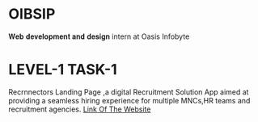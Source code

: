 # OIBSIP
𝐖𝐞𝐛 𝐝𝐞𝐯𝐞𝐥𝐨𝐩𝐦𝐞𝐧𝐭 𝐚𝐧𝐝 𝐝𝐞𝐬𝐢𝐠𝐧 intern at Oasis Infobyte

# LEVEL-1 TASK-1
Recrnnectors Landing Page ,a digital Recruitment Solution App aimed at providing a seamless hiring experience for multiple MNCs,HR teams and recruitment agencies.
[Link Of The Website]()
